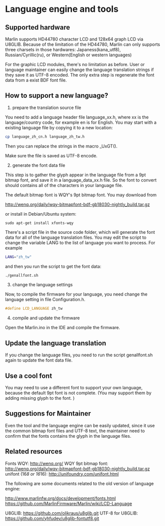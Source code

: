 
Language engine and tools
=========================

Supported hardware
------------------

Marlin supports HD44780 character LCD and 128x64 graph LCD via U8GLIB.
Because of the limitation of the HD44780, Marlin can only supports three charsets in those hardwares:
Japaness(kana_utf8), Russian/Cyrillic(ru), or Western(English or western languages)

For the graphic LCD modules, there's no limitation as before. User or language maintainer can easily
change the language translation strings if they save it as UTF-8 encoded. The only extra step is
regenerate the font data from a exist BDF font file.


How to support a new language?
------------------------------
1. prepare the translation source file

You need to add a language header file language_xx.h,
where xx is the language/country code, for example en is for English.
You may start with a existing language file by copying it to a new location:

```bash
cp language_zh_cn.h language_zh_tw.h
```

Then you can replace the strings in the macro _UxGT().

Make sure the file is saved as UTF-8 encode.


2. generate the font data file

This step is to gather the glyph appear in the language file from a 9pt bitmap font,
and save it in a language_data_xx.h file. So the font to convert should contains all
of the characters in your language file.

The default bitmap font is WQY's 9pt bitmap font. You may download from

http://wenq.org/daily/wqy-bitmapfont-bdf-gb18030-nightly_build.tar.gz

or install in Debian/Ubuntu system:

```
sudo apt-get install xfonts-wqy
```


There's a script file in the source code folder, which will generate the font data for
all of the language translation files. You may edit the script to change the variable
LANG to the list of language you want to process. For example

```bash
LANG="zh_tw"
```

and then you run the script to get the font data:

```bash
./genallfont.sh
```

3. change the language settings

Now, to compile the firmware for your language, you need change the
language setting in file Configuration.h.

```cpp
#define LCD_LANGUAGE zh_tw
```

4. compile and update the firmware

Open the Marlin.ino in the IDE and compile the firmware.


Update the language translation
-------------------------------
If you change the language files, you need to run the script genallfont.sh
again to update the font data file.


Use a cool font
---------------
You may need to use a different font to support your own language,
because the default 9pt font is not complete.
(You may support them by adding missing glyph to the font. )

Suggestions for Maintainer
--------------------------
Even the tool and the language engine can be easily updated,
since it use the common bitmap font files and UTF-8 text,
the maintainer need to confirm that the fonts contains the glyph
in the language files.


Related resources
-----------------

Fonts
WQY: http://wenq.org/
WQY 9pt bitmap font: http://wenq.org/daily/wqy-bitmapfont-bdf-gb18030-nightly_build.tar.gz
unifont (16*8 or 16*16): http://unifoundry.com/unifont.html


The following are some documents related to the old version of language engine:

http://www.marlinfw.org/docs/development/fonts.html
https://github.com/MarlinFirmware/Marlin/wiki/LCD-Language

U8GLIB: https://github.com/olikraus/u8glib.git
UTF-8 for U8GLIB: https://github.com/yhfudev/u8glib-fontutf8.git
